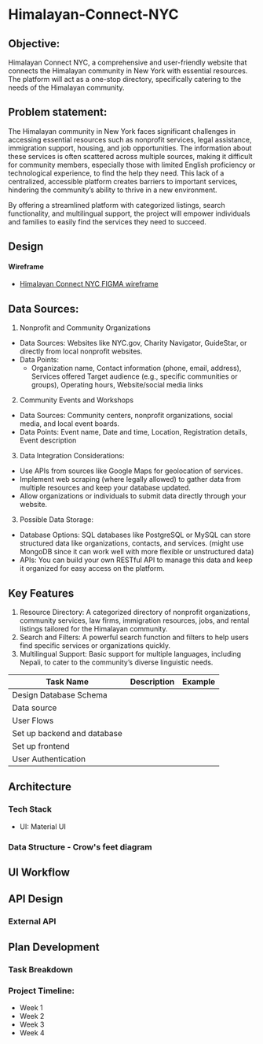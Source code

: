 # Himalayan-Connect-NYC

## Objective: 
Himalayan Connect NYC, a comprehensive and user-friendly website that connects the Himalayan community in New York with essential resources. The platform will act as a one-stop directory, specifically catering to the needs of the Himalayan community.

## Problem statement: 
The Himalayan community in New York faces significant challenges in accessing essential resources such as nonprofit services, legal assistance, immigration support, housing, and job opportunities. The information about these services is often scattered across multiple sources, making it difficult for community members, especially those with limited English proficiency or technological experience, to find the help they need. This lack of a centralized, accessible platform creates barriers to important services, hindering the community’s ability to thrive in a new environment.

By offering a streamlined platform with categorized listings, search functionality, and multilingual support, the project will empower individuals and families to easily find the services they need to succeed.

## Design
#### Wireframe 
- [Himalayan Connect NYC FIGMA wireframe](https://www.figma.com/design/rv1wIJmRVMcct15TuFCCBe/Himalayan-Connect-NYC-Website-UI?m=auto&t=NicB32WCserygMbc-1)



## Data Sources:
1. Nonprofit and Community Organizations
* Data Sources: Websites like NYC.gov, Charity Navigator, GuideStar, or directly from local nonprofit websites.
* Data Points:
  * Organization name, Contact information (phone, email, address), Services offered Target audience (e.g., specific communities or groups), Operating hours, Website/social media links
2. Community Events and Workshops

* Data Sources: Community centers, nonprofit organizations, social media, and local event boards.
* Data Points: Event name, Date and time, Location, Registration details, Event description

3. Data Integration Considerations:

* Use APIs from sources like Google Maps for geolocation of services.
* Implement web scraping (where legally allowed) to gather data from multiple resources and keep your database updated.
* Allow organizations or individuals to submit data directly through your website.

3. Possible Data Storage:

* Database Options: SQL databases like PostgreSQL or MySQL can store structured data like organizations, contacts, and services. (might use MongoDB since it can work well with more flexible or unstructured data)
* APIs: You can build your own RESTful API to manage this data and keep it organized for easy access on the platform.

## Key Features 

1. Resource Directory: A categorized directory of nonprofit organizations, community services, law firms, immigration resources, jobs, and rental listings tailored for the Himalayan community.
2. Search and Filters: A powerful search function and filters to help users find specific services or organizations quickly.
3. Multilingual Support: Basic support for multiple languages, including Nepali, to cater to the community’s diverse linguistic needs.

|Task Name|Description|Example|
|--- | --- |---|
|Design Database Schema | 
|Data source|
|User Flows
|Set up backend and database|
|Set up frontend|
|User Authentication| 

## Architecture

### Tech Stack
- UI: Material UI

### Data Structure - Crow's feet diagram

## UI Workflow

## API Design
### External API

## Plan Development 

### Task Breakdown 
### Project Timeline:
* Week 1
* Week 2
* Week 3
* Week 4